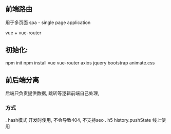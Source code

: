 ## 前端路由

用于多页面
spa - single page application

vue + vue-router

## 初始化:
npm init
npm install vue vue-router axios jquery bootstrap animate.css

## 前后端分离
后端只负责提供数据, 跳转等逻辑前端自己处理,
### 方式
. hash模式      开发时使用, 不会导致404, 不支持seo
. h5 history.pushState      线上使用